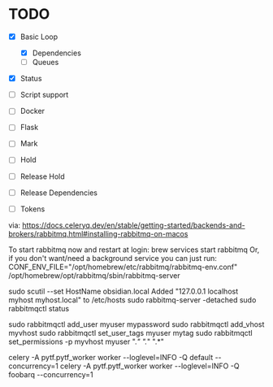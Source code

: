 # TODO

- [x] Basic Loop
  - [x] Dependencies
  - [ ] Queues
- [x] Status
- [ ] Script support
- [ ] Docker
- [ ] Flask
- [ ] Mark
- [ ] Hold
- [ ] Release Hold
- [ ] Release Dependencies
- [ ] Tokens


via: https://docs.celeryq.dev/en/stable/getting-started/backends-and-brokers/rabbitmq.html#installing-rabbitmq-on-macos

To start rabbitmq now and restart at login:
  brew services start rabbitmq
Or, if you don't want/need a background service you can just run:
  CONF_ENV_FILE="/opt/homebrew/etc/rabbitmq/rabbitmq-env.conf" /opt/homebrew/opt/rabbitmq/sbin/rabbitmq-server


sudo scutil --set HostName obsidian.local
Added "127.0.0.1       localhost myhost myhost.local" to /etc/hosts
sudo rabbitmq-server -detached
sudo rabbitmqctl status

sudo rabbitmqctl add_user myuser mypassword
sudo rabbitmqctl add_vhost myvhost
sudo rabbitmqctl set_user_tags myuser mytag
sudo rabbitmqctl set_permissions -p myvhost myuser ".*" ".*" ".*"


celery -A pytf.pytf_worker worker --loglevel=INFO -Q default --concurrency=1
celery -A pytf.pytf_worker worker --loglevel=INFO -Q foobarq --concurrency=1
